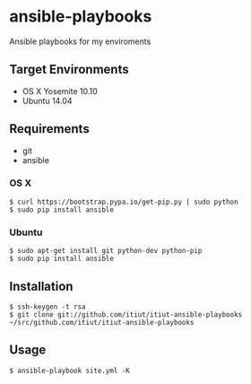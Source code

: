 ansible-playbooks
====
Ansible playbooks for my enviroments


Target Environments
----
* OS X Yosemite 10.10
* Ubuntu 14.04


Requirements
----
* git
* ansible

### OS X
```console
$ curl https://bootstrap.pypa.io/get-pip.py | sudo python
$ sudo pip install ansible
```

### Ubuntu
```console
$ sudo apt-get install git python-dev python-pip
$ sudo pip install ansible
```


Installation
----
```console
$ ssh-keygen -t rsa
$ git clone git://github.com/itiut/itiut-ansible-playbooks ~/src/github.com/itiut/itiut-ansible-playbooks
```


Usage
----
```console
$ ansible-playbook site.yml -K
```
